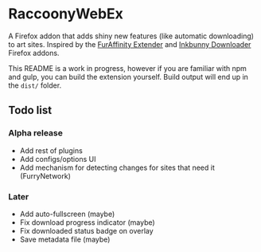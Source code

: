 # RaccoonyWebEx

A Firefox addon that adds shiny new features (like automatic downloading) to art sites. 
Inspired by the [FurAffinity Extender](https://andrewneo.github.io/faextender/) and [Inkbunny Downloader](http://www.humbird0.com/#/addons/inkbunny_downloader) Firefox addons.

This README is a work in progress, however if you are familiar with npm and gulp, you can build the extension yourself. 
Build output will end up in the `dist/` folder.

## Todo list 

### Alpha release
- Add rest of plugins
- Add configs/options UI
- Add mechanism for detecting changes for sites that need it (FurryNetwork)

### Later
- Add auto-fullscreen (maybe)
- Fix download progress indicator (maybe)
- Fix downloaded status badge on overlay 
- Save metadata file (maybe)